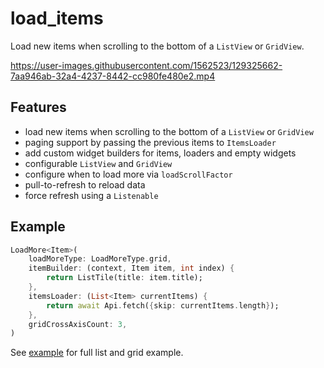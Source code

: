 # load_items

Load new items when scrolling to the bottom of a `ListView` or `GridView`.

https://user-images.githubusercontent.com/1562523/129325662-7aa946ab-32a4-4237-8442-cc980fe480e2.mp4

## Features

* load new items when scrolling to the bottom of a `ListView` or `GridView`
* paging support by passing the previous items to `ItemsLoader`
* add custom widget builders for items, loaders and empty widgets
* configurable `ListView` and `GridView`
* configure when to load more via `loadScrollFactor`
* pull-to-refresh to reload data
* force refresh using a `Listenable`

## Example

```dart
LoadMore<Item>(
	loadMoreType: LoadMoreType.grid,
	itemBuilder: (context, Item item, int index) {
		return ListTile(title: item.title);
	},
	itemsLoader: (List<Item> currentItems) {
		return await Api.fetch({skip: currentItems.length});
	},
	gridCrossAxisCount: 3,
)
```

See [example](./example) for full list and grid example.

